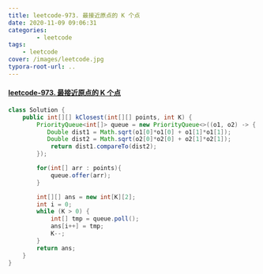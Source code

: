 ```yaml
---
title: leetcode-973. 最接近原点的 K 个点
date: 2020-11-09 09:06:31
categories: 
		- leetcode
tags: 
	- leetcode
cover: /images/leetcode.jpg
typora-root-url: ..
---
```


#### [leetcode-973. 最接近原点的 K 个点](https://leetcode-cn.com/problems/k-closest-points-to-origin/)

```java
class Solution {
    public int[][] kClosest(int[][] points, int K) {
        PriorityQueue<int[]> queue = new PriorityQueue<>((o1, o2) -> {
           Double dist1 = Math.sqrt(o1[0]*o1[0] + o1[1]*o1[1]);
           Double dist2 = Math.sqrt(o2[0]*o2[0] + o2[1]*o2[1]);
            return dist1.compareTo(dist2); 
        });

        for(int[] arr : points){
            queue.offer(arr);
        }

        int[][] ans = new int[K][2];
        int i = 0;
        while (K > 0) {
            int[] tmp = queue.poll();
            ans[i++] = tmp;
            K--;
        }
        return ans;
    }
}
```

